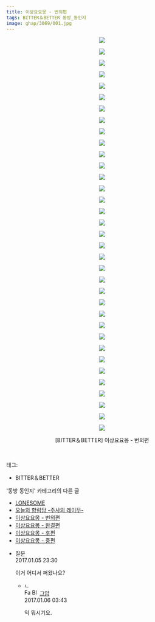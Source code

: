 ```yaml
---
title: 이상요요몽 - 번외편
tags: BITTER＆BETTER 동방_동인지
image: ghap/3069/001.jpg
---
```

<div class="article">
<p style="text-align: center; clear: none; float: none;"><img src="{{ site.nasurl }}/ghap/3069/001.jpg"/></p>
<p style="text-align: center; clear: none; float: none;"><img src="{{ site.nasurl }}/ghap/3069/002.jpg"/></p>
<p style="text-align: center; clear: none; float: none;"><img src="{{ site.nasurl }}/ghap/3069/003.jpg"/></p>
<p style="text-align: center; clear: none; float: none;"><img src="{{ site.nasurl }}/ghap/3069/004.jpg"/></p>
<p style="text-align: center; clear: none; float: none;"><img src="{{ site.nasurl }}/ghap/3069/005.jpg"/></p>
<p style="text-align: center; clear: none; float: none;"><img src="{{ site.nasurl }}/ghap/3069/006.jpg"/></p>
<p style="text-align: center; clear: none; float: none;"><img src="{{ site.nasurl }}/ghap/3069/007.jpg"/></p>
<p style="text-align: center; clear: none; float: none;"><img src="{{ site.nasurl }}/ghap/3069/008.jpg"/></p>
<p style="text-align: center; clear: none; float: none;"><img src="{{ site.nasurl }}/ghap/3069/009.jpg"/></p>
<p style="text-align: center; clear: none; float: none;"><img src="{{ site.nasurl }}/ghap/3069/010.jpg"/></p>
<p style="text-align: center; clear: none; float: none;"><img src="{{ site.nasurl }}/ghap/3069/011.jpg"/></p>
<p style="text-align: center; clear: none; float: none;"><img src="{{ site.nasurl }}/ghap/3069/012.jpg"/></p>
<p style="text-align: center; clear: none; float: none;"><img src="{{ site.nasurl }}/ghap/3069/013.jpg"/></p>
<p style="text-align: center; clear: none; float: none;"><img src="{{ site.nasurl }}/ghap/3069/014.jpg"/></p>
<p style="text-align: center; clear: none; float: none;"><img src="{{ site.nasurl }}/ghap/3069/015.jpg"/></p>
<p style="text-align: center; clear: none; float: none;"><img src="{{ site.nasurl }}/ghap/3069/016.jpg"/></p>
<p style="text-align: center; clear: none; float: none;"><img src="{{ site.nasurl }}/ghap/3069/017.jpg"/></p>
<p style="text-align: center; clear: none; float: none;"><img src="{{ site.nasurl }}/ghap/3069/018.jpg"/></p>
<p style="text-align: center; clear: none; float: none;"><img src="{{ site.nasurl }}/ghap/3069/019.jpg"/></p>
<p style="text-align: center; clear: none; float: none;"><img src="{{ site.nasurl }}/ghap/3069/020.jpg"/></p>
<p style="text-align: center; clear: none; float: none;"><img src="{{ site.nasurl }}/ghap/3069/021.jpg"/></p>
<p style="text-align: center; clear: none; float: none;"><img src="{{ site.nasurl }}/ghap/3069/022.jpg"/></p>
<p style="text-align: center; clear: none; float: none;"><img src="{{ site.nasurl }}/ghap/3069/023.jpg"/></p>
<p style="text-align: center; clear: none; float: none;"><img src="{{ site.nasurl }}/ghap/3069/024.jpg"/></p>
<p style="text-align: center; clear: none; float: none;"><img src="{{ site.nasurl }}/ghap/3069/025.jpg"/></p>
<p style="text-align: center; clear: none; float: none;"><img src="{{ site.nasurl }}/ghap/3069/026.jpg"/></p>
<p style="text-align: center; clear: none; float: none;"><img src="{{ site.nasurl }}/ghap/3069/027.jpg"/></p>
<p style="text-align: center; clear: none; float: none;"><img src="{{ site.nasurl }}/ghap/3069/028.jpg"/></p>
<p style="text-align: center; clear: none; float: none;"><img src="{{ site.nasurl }}/ghap/3069/029.jpg"/></p>
<p style="text-align: center; clear: none; float: none;"><img src="{{ site.nasurl }}/ghap/3069/030.jpg"/></p>
<p style="text-align: center; clear: none; float: none;"><img src="{{ site.nasurl }}/ghap/3069/031.jpg"/></p>
<p style="text-align: center; clear: none; float: none;"><img src="{{ site.nasurl }}/ghap/3069/032.jpg"/></p>
<p style="text-align: center; clear: none; float: none;"><img src="{{ site.nasurl }}/ghap/3069/033.jpg"/></p>
<p style="text-align: center; clear: none; float: none;"><img src="{{ site.nasurl }}/ghap/3069/034.jpg"/></p>
<p style="text-align: center; clear: none; float: none;"><img src="{{ site.nasurl }}/ghap/3069/035.jpg"/></p>
<p style="text-align: center; clear: none; float: none;">[BITTER＆BETTER] 이상요요몽 - 번외편</p>
<p><br/></p>
</div><div class="tagTrail">
<p>태그: </p>
<ul>
<li>BITTER＆BETTER</li>
</ul>
</div><div class="another">
<p>'동방 동인지' 카테고리의 다른 글</p>
<ul>
<li><a href="/2017-01-05-ghap_3072">LONESOME</a></li>
<li><a href="/2017-01-05-ghap_3071">오늘의 향림당 -주사의 레이무-</a></li>
<li><a href="/2017-01-05-ghap_3069">이상요요몽 - 번외편</a></li>
<li><a href="/2017-01-05-ghap_3068">이상요요몽 - 완결편</a></li>
<li><a href="/2017-01-05-ghap_3067">이상요요몽 - 후편</a></li>
<li><a href="/2017-01-05-ghap_3066">이상요요몽 - 중편</a></li>
</ul>
</div><div class="cb_module cb_fluid">
<div class="cb_wrt cb_profile">
<div class="comment">
<ul>
<li class="cb_thumb_off" id="comment14884013">
<div class="cb_comment_area">
<div class="cb_info_area">
<div class="cb_section">
<span class="cb_nick_name">질문</span>
</div>
<div class="cb_section">
<span class="cb_date">2017.01.05 23:30 </span>
</div>
</div>
<div class="cb_dsc_comment">
<p class="cb_dsc">
											이거 어디서 퍼왔나요?
										</p>
</div>
<ul>
<li class="cb_thumb_off" id="comment14884175">
<span class="cb_bu_subnode">ㄴ</span>
<div class="cb_comment_area">
<div class="cb_info_area">
<div class="cb_section">
<span class="cb_nick_name"><img alt="Favicon of https://ghaptouhou.tistory.com" height="16" onerror="this.onerror=null;this.parentNode.removeChild(this)" src="https://ghaptouhou.tistory.com/favicon.ico" width="16"/> <img alt="BlogIcon" height="16" onerror="this.parentNode.removeChild(this)" src="https://ghaptouhou.tistory.com/index.gif" width="16"/> <a href="https://ghaptouhou.tistory.com" onclick="return openLinkInNewWindow(this)"> 그압</a><span class="tistoryProfileLayerTrigger" onclick='TistoryProfile.show(event, this, {"title":"\uc800\uae30 \uc774\uac70 \ub098\uc911\uc5d0 \uc218\uc815 \uac00\ub2a5\ud558\ub098\uc694","url":"https:\/\/ghap.tistory.com","nickname":"\uadf8\uc555","items":[]}); return false;'></span></span>
</div>
<div class="cb_section">
<span class="cb_date">2017.01.06 03:43 </span>
</div>
</div>
<div class="cb_dsc_comment">
<p class="cb_dsc">
																익 뭐시기요.
															</p>
</div>
</div>
</li>
</ul>
</div></li>
</ul>
</div>
</div><!-- commentList close -->
</div>